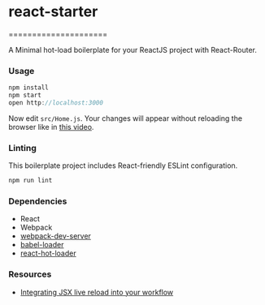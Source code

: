 # react-starter
=====================

A Minimal hot-load boilerplate for your ReactJS project with React-Router.

### Usage

```javascript
npm install
npm start
open http://localhost:3000
```

Now edit `src/Home.js`.
Your changes will appear without reloading the browser like in [this video](http://vimeo.com/100010922).

### Linting

This boilerplate project includes React-friendly ESLint configuration.

```javascript
npm run lint
```

### Dependencies

* React
* Webpack
* [webpack-dev-server](https://github.com/webpack/webpack-dev-server)
* [babel-loader](https://github.com/babel/babel-loader)
* [react-hot-loader](https://github.com/gaearon/react-hot-loader)

### Resources

* [Integrating JSX live reload into your workflow](http://gaearon.github.io/react-hot-loader/getstarted/)
